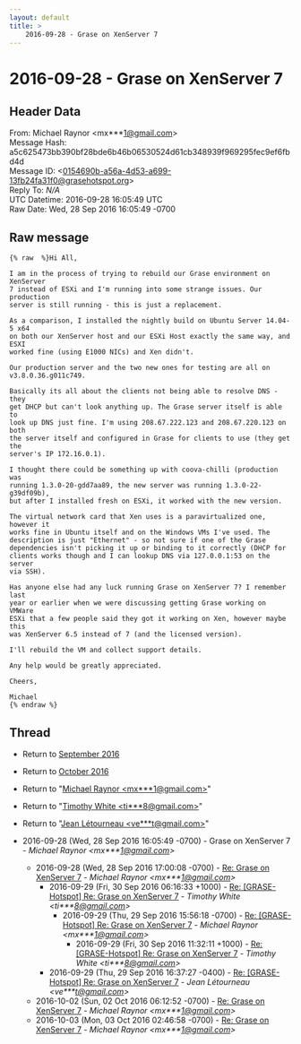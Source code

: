 ```yaml
---
layout: default
title: >
    2016-09-28 - Grase on XenServer 7
---
```


# 2016-09-28 - Grase on XenServer 7

## Header Data

From: Michael Raynor \<mx***1@gmail.com\><br>
Message Hash: a5c625473bb390bf28bde6b46b06530524d61cb348939f969295fec9ef6fbd4d<br>
Message ID: \<0154690b-a56a-4d53-a699-13fb24fa31f0@grasehotspot.org\><br>
Reply To: _N/A_<br>
UTC Datetime: 2016-09-28 16:05:49 UTC<br>
Raw Date: Wed, 28 Sep 2016 16:05:49 -0700<br>

## Raw message

```
{% raw  %}Hi All,

I am in the process of trying to rebuild our Grase environment on XenServer 
7 instead of ESXi and I'm running into some strange issues. Our production 
server is still running - this is just a replacement.

As a comparison, I installed the nightly build on Ubuntu Server 14.04-5 x64 
on both our XenServer host and our ESXi Host exactly the same way, and ESXI 
worked fine (using E1000 NICs) and Xen didn't.

Our production server and the two new ones for testing are all on 
v3.8.0.36.g011c749.

Basically its all about the clients not being able to resolve DNS - they 
get DHCP but can't look anything up. The Grase server itself is able to 
look up DNS just fine. I'm using 208.67.222.123 and 208.67.220.123 on both 
the server itself and configured in Grase for clients to use (they get the 
server's IP 172.16.0.1).

I thought there could be something up with coova-chilli (production was 
running 1.3.0-20-gdd7aa89, the new server was running 1.3.0-22-g39df09b), 
but after I installed fresh on ESXi, it worked with the new version.

The virtual network card that Xen uses is a paravirtualized one, however it 
works fine in Ubuntu itself and on the Windows VMs I've used. The 
description is just "Ethernet" - so not sure if one of the Grase 
dependencies isn't picking it up or binding to it correctly (DHCP for 
clients works though and I can lookup DNS via 127.0.0.1:53 on the server 
via SSH).

Has anyone else had any luck running Grase on XenServer 7? I remember last 
year or earlier when we were discussing getting Grase working on VMWare 
ESXi that a few people said they got it working on Xen, however maybe this 
was XenServer 6.5 instead of 7 (and the licensed version).

I'll rebuild the VM and collect support details.

Any help would be greatly appreciated.

Cheers,

Michael
{% endraw %}
```

## Thread

+ Return to [September 2016](/archive/2016/09)
+ Return to [October 2016](/archive/2016/10)

+ Return to "[Michael Raynor <mx***1<span>@</span>gmail.com>](/authors/mx___1_at_gmail_com)"
+ Return to "[Timothy White <ti***8<span>@</span>gmail.com>](/authors/ti___8_at_gmail_com)"
+ Return to "[Jean Létourneau <ve***t<span>@</span>gmail.com>](/authors/ve___t_at_gmail_com)"

+ 2016-09-28 (Wed, 28 Sep 2016 16:05:49 -0700) - Grase on XenServer 7 - _Michael Raynor \<mx***1@gmail.com\>_
  + 2016-09-28 (Wed, 28 Sep 2016 17:00:08 -0700) - [Re: Grase on XenServer 7](/archive/2016/09/8b1fa22405320de5029b2e6a98f98fa663149a376cf5f9e33d861723cc1b2591) - _Michael Raynor \<mx***1@gmail.com\>_
    + 2016-09-29 (Fri, 30 Sep 2016 06:16:33 +1000) - [Re: [GRASE-Hotspot] Re: Grase on XenServer 7](/archive/2016/09/8086329d995da7162eee27dfeebcbcf4aa20031b419965e5d5cf027e3ea7c886) - _Timothy White \<ti***8@gmail.com\>_
      + 2016-09-29 (Thu, 29 Sep 2016 15:56:18 -0700) - [Re: [GRASE-Hotspot] Re: Grase on XenServer 7](/archive/2016/09/1e66b0deeed86d03a4981fbb53e86c68cab15ade071bf1cab833c8cad517a35d) - _Michael Raynor \<mx***1@gmail.com\>_
        + 2016-09-29 (Fri, 30 Sep 2016 11:32:11 +1000) - [Re: [GRASE-Hotspot] Re: Grase on XenServer 7](/archive/2016/09/af2403a3c6b020ee1bbde83f7d15f36ddb76a9359672cc64e73ace94fe2fe1d5) - _Timothy White \<ti***8@gmail.com\>_
    + 2016-09-29 (Thu, 29 Sep 2016 16:37:27 -0400) - [Re: [GRASE-Hotspot] Re: Grase on XenServer 7](/archive/2016/09/81cea49a1978f4bb812b8f5a8e37f305acd38139c576d81cb4c5238b7650a56c) - _Jean Létourneau \<ve***t@gmail.com\>_
  + 2016-10-02 (Sun, 02 Oct 2016 06:12:52 -0700) - [Re: Grase on XenServer 7](/archive/2016/10/301de9dd8e7456848fbbf44027a5c089264f76b1b37fa5967401d27d51b9d382) - _Michael Raynor \<mx***1@gmail.com\>_
  + 2016-10-03 (Mon, 03 Oct 2016 02:46:58 -0700) - [Re: Grase on XenServer 7](/archive/2016/10/3181a60c3d3e8185c5b69934984b65e3075ad9d623d40b4cad86a062ef0900d0) - _Michael Raynor \<mx***1@gmail.com\>_

